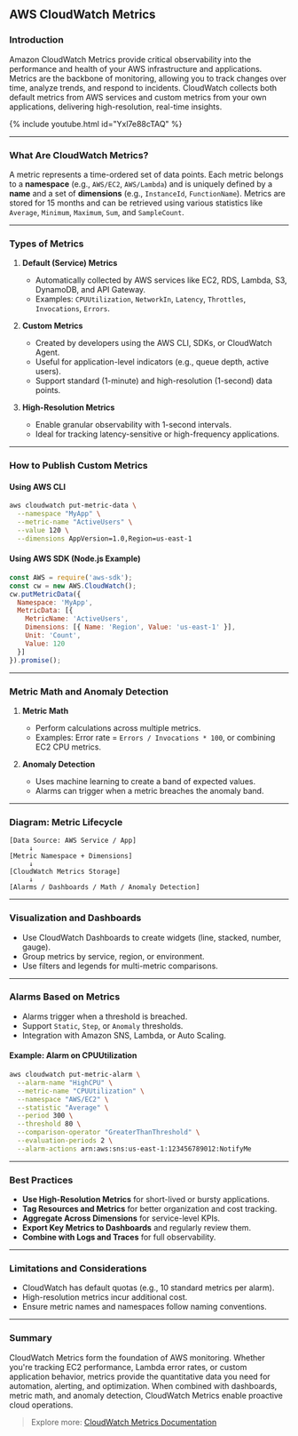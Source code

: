 ## AWS CloudWatch Metrics

### Introduction
Amazon CloudWatch Metrics provide critical observability into the performance and health of your AWS infrastructure and applications. Metrics are the backbone of monitoring, allowing you to track changes over time, analyze trends, and respond to incidents. CloudWatch collects both default metrics from AWS services and custom metrics from your own applications, delivering high-resolution, real-time insights.


{% include youtube.html id="Yxl7e88cTAQ" %}

---

### What Are CloudWatch Metrics?

A metric represents a time-ordered set of data points. Each metric belongs to a **namespace** (e.g., `AWS/EC2`, `AWS/Lambda`) and is uniquely defined by a **name** and a set of **dimensions** (e.g., `InstanceId`, `FunctionName`). Metrics are stored for 15 months and can be retrieved using various statistics like `Average`, `Minimum`, `Maximum`, `Sum`, and `SampleCount`.

---

### Types of Metrics

1. **Default (Service) Metrics**
   - Automatically collected by AWS services like EC2, RDS, Lambda, S3, DynamoDB, and API Gateway.
   - Examples: `CPUUtilization`, `NetworkIn`, `Latency`, `Throttles`, `Invocations`, `Errors`.

2. **Custom Metrics**
   - Created by developers using the AWS CLI, SDKs, or CloudWatch Agent.
   - Useful for application-level indicators (e.g., queue depth, active users).
   - Support standard (1-minute) and high-resolution (1-second) data points.

3. **High-Resolution Metrics**
   - Enable granular observability with 1-second intervals.
   - Ideal for tracking latency-sensitive or high-frequency applications.

---

### How to Publish Custom Metrics

#### Using AWS CLI
```bash
aws cloudwatch put-metric-data \
  --namespace "MyApp" \
  --metric-name "ActiveUsers" \
  --value 120 \
  --dimensions AppVersion=1.0,Region=us-east-1
```

#### Using AWS SDK (Node.js Example)
```javascript
const AWS = require('aws-sdk');
const cw = new AWS.CloudWatch();
cw.putMetricData({
  Namespace: 'MyApp',
  MetricData: [{
    MetricName: 'ActiveUsers',
    Dimensions: [{ Name: 'Region', Value: 'us-east-1' }],
    Unit: 'Count',
    Value: 120
  }]
}).promise();
```

---

### Metric Math and Anomaly Detection

1. **Metric Math**
   - Perform calculations across multiple metrics.
   - Examples: Error rate = `Errors / Invocations * 100`, or combining EC2 CPU metrics.

2. **Anomaly Detection**
   - Uses machine learning to create a band of expected values.
   - Alarms can trigger when a metric breaches the anomaly band.

---

### Diagram: Metric Lifecycle

```text
[Data Source: AWS Service / App]
     ↓
[Metric Namespace + Dimensions]
     ↓
[CloudWatch Metrics Storage]
     ↓
[Alarms / Dashboards / Math / Anomaly Detection]
```

---

### Visualization and Dashboards

- Use CloudWatch Dashboards to create widgets (line, stacked, number, gauge).
- Group metrics by service, region, or environment.
- Use filters and legends for multi-metric comparisons.

---

### Alarms Based on Metrics

- Alarms trigger when a threshold is breached.
- Support `Static`, `Step`, or `Anomaly` thresholds.
- Integration with Amazon SNS, Lambda, or Auto Scaling.

#### Example: Alarm on CPUUtilization
```bash
aws cloudwatch put-metric-alarm \
  --alarm-name "HighCPU" \
  --metric-name "CPUUtilization" \
  --namespace "AWS/EC2" \
  --statistic "Average" \
  --period 300 \
  --threshold 80 \
  --comparison-operator "GreaterThanThreshold" \
  --evaluation-periods 2 \
  --alarm-actions arn:aws:sns:us-east-1:123456789012:NotifyMe
```

---

### Best Practices

- **Use High-Resolution Metrics** for short-lived or bursty applications.
- **Tag Resources and Metrics** for better organization and cost tracking.
- **Aggregate Across Dimensions** for service-level KPIs.
- **Export Key Metrics to Dashboards** and regularly review them.
- **Combine with Logs and Traces** for full observability.

---

### Limitations and Considerations

- CloudWatch has default quotas (e.g., 10 standard metrics per alarm).
- High-resolution metrics incur additional cost.
- Ensure metric names and namespaces follow naming conventions.

---

### Summary
CloudWatch Metrics form the foundation of AWS monitoring. Whether you're tracking EC2 performance, Lambda error rates, or custom application behavior, metrics provide the quantitative data you need for automation, alerting, and optimization. When combined with dashboards, metric math, and anomaly detection, CloudWatch Metrics enable proactive cloud operations.

> Explore more: [CloudWatch Metrics Documentation](https://docs.aws.amazon.com/AmazonCloudWatch/latest/monitoring/working_with_metrics.html)
